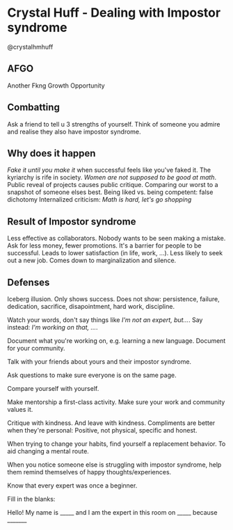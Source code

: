 # Crystal Huff - Dealing with Impostor syndrome
@crystalhmhuff

## AFGO
Another Fkng Growth Opportunity

## Combatting
Ask a friend to tell u 3 strengths of yourself.
Think of someone you admire and realise they also have impostor syndrome.

## Why does it happen
_Fake it until you make it_ when successful feels like you've faked it.
The kyriarchy is rife in society. _Women are not supposed to be good at math_.
Public reveal of projects causes public critique.
Comparing our worst to a snapshot of someone elses best.
Being liked vs. being competent: false dichotomy
Internalized criticism: _Math is hard, let's go shopping_

## Result of Impostor syndrome 
Less effective as collaborators.
Nobody wants to be seen making a mistake.
Ask for less money, fewer promotions.
It's a barrier for people to be successful.
Leads to lower satisfaction (in life, work, ...).
Less likely to seek out a new job.
Comes down to marginalization and silence.

## Defenses
Iceberg illusion.
Only shows success.
Does not show: persistence, failure, dedication, sacrifice, disapointment, hard work, discipline.

Watch your words, don't say things like _I'm not an expert, but..._.
Say instead: _I'm working on that, ..._.

Document what you're working on, e.g. learning a new language.
Document for your community.

Talk with your friends about yours and their impostor syndrome.

Ask questions to make sure everyone is on the same page.

Compare yourself with yourself.

Make mentorship a first-class activity. Make sure your work and community values it.

Critique with kindness. And leave with kindness.
Compliments are better when they're personal: Positive, not physical, specific and honest.

When trying to change your habits, find yourself a replacement behavior.
To aid changing a mental route.

When you notice someone else is struggling with impostor syndrome, help them remind themselves of happy thoughts/experiences.

Know that every expert was once a beginner.

Fill in the blanks:

Hello! My name is _____
and I am the expert in this room on _____
because _______

